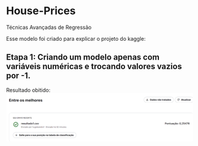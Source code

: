 # House-Prices
Técnicas Avançadas de Regressão



Esse modelo foi criado para explicar o projeto do kaggle:

## Etapa 1: Criando um modelo apenas com variáveis numéricas e trocando valores vazios por -1.

Resultado obitido:
<img src="https://github.com/HugoLeandro/House-Prices/blob/main/Imagens/resultado-kaggle1.png"/>
